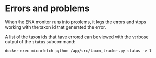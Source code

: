 # Errors and problems

When the ENA monitor runs into problems, it logs the errors and stops working with the taxon id that 
generated the error.

A list of the taxon ids that have errored can be viewed with the verbose output of the `status` subcommand:

```shell
docker exec microfetch python /app/src/taxon_tracker.py status -v 1
```
